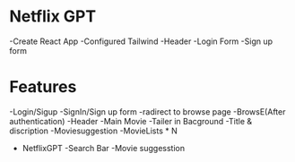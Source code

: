 # Netflix GPT
   -Create React App
   -Configured Tailwind
   -Header
   -Login Form
   -Sign up form   


# Features
  -Login/Sigup
     -SignIn/Sign up form
     -radirect to browse page
  -BrowsE(After authentication)
     -Header
     -Main Movie
         -Tailer in Bacground
         -Title & discription
         -Moviesuggestion
         -MovieLists * N
  - NetflixGPT
     -Search Bar
     -Movie suggesstion   
